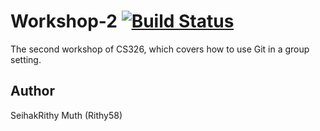 # Workshop-2 [![Build Status](https://travis-ci.org/Rithy58/Workshop2.svg?branch=master)](https://travis-ci.org/Rithy58/Workshop2)

The second workshop of CS326, which covers how to use Git in a group setting.

## Author
SeihakRithy Muth (Rithy58)
